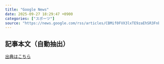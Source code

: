 ```yaml
---
title: "Google News"
date: 2025-09-27 18:29:47 +0900
categories: ["スポーツ"]
source: "https://news.google.com/rss/articles/CBMif0FVX3lxTE9zaEhSR3FnbzJSSUlRNlNiN3o2ZFJRbHlIcDF1RnV5THVKOFo0VDg5UGFKckpZbGoxVHYyYWZkR20tdE4xMFFXQUNCdENraWRtbnBjamhhblZrdXoySS1RMGFxaUpwaFkwMDlDVmUwVGFCSGFaajc4ODc4UUlKdWM?oc=5"
---
```


## 記事本文（自動抽出）
<body class="y0K44d EA71Tc" id="readabilityBody"></body>

[出典はこちら](https://news.google.com/rss/articles/CBMif0FVX3lxTE9zaEhSR3FnbzJSSUlRNlNiN3o2ZFJRbHlIcDF1RnV5THVKOFo0VDg5UGFKckpZbGoxVHYyYWZkR20tdE4xMFFXQUNCdENraWRtbnBjamhhblZrdXoySS1RMGFxaUpwaFkwMDlDVmUwVGFCSGFaajc4ODc4UUlKdWM?oc=5)
